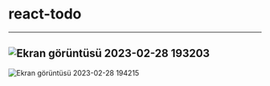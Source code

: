 # react-todo
---
![Ekran görüntüsü 2023-02-28 193203](https://user-images.githubusercontent.com/104009655/221916960-7761afe0-26bb-449c-aa44-d6c4115fbd74.png)
---
![Ekran görüntüsü 2023-02-28 194215](https://user-images.githubusercontent.com/104009655/221919623-54984bfc-e209-4a92-b21b-b273c6808328.png)
